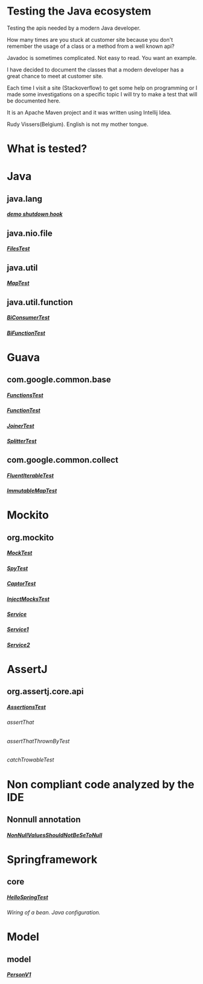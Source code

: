 # Testing the Java ecosystem

Testing the apis needed by a modern Java developer.

How many times are you stuck at customer site because you don't remember the usage of a class or a method from a well known api?

Javadoc is sometimes complicated. Not easy to read. You want an example.

I have decided to document the classes that a modern developer has a great chance to meet at customer site.

Each time I visit a site (Stackoverflow) to get some help on programming or I made some investigations on a specific topic I will try to make a test that will be documented here.

It is an Apache Maven project and it was written using Intellij Idea.

Rudy Vissers(Belgium). English is not my mother tongue.

# What is tested?

# Java

## java.lang

##### [demo shutdown hook](src/main/java/api/java/lang/ShutdownHookDemo.java) 

## java.nio.file

##### [FilesTest](src/test/java/api/java/nio/file/FilesTest.java) 

## java.util

##### [MapTest](src/test/java/api/java/util/MapTest.java)

## java.util.function

##### [BiConsumerTest](src/test/java/api/java/util/function/BiConsumerTest.java)

##### [BiFunctionTest](src/test/java/api/java/util/function/BiFunctionTest.java)

# Guava

## com.google.common.base

##### [FunctionsTest](src/test/java/api/com/google/common/base/FunctionsTest.java)
##### [FunctionTest](src/test/java/api/com/google/common/base/FunctionTest.java) 
##### [JoinerTest](src/test/java/api/com/google/common/base/JoinerTest.java)
##### [SplitterTest](src/test/java/api/com/google/common/base/SplitterTest.java)

## com.google.common.collect

##### [FluentIterableTest](src/test/java/api/com/google/common/collect/FluentIterableTest.java)
##### [ImmutableMapTest](src/test/java/api/com/google/common/collect/ImmutableMapTest.java)

# Mockito

## org.mockito

##### [MockTest](src/test/java/api/org/mockito/MockTest.java)
##### [SpyTest](src/test/java/api/org/mockito/SpyTest.java)
##### [CaptorTest](src/test/java/api/org/mockito/CaptorTest.java)
##### [InjectMocksTest](src/test/java/api/org/mockito/InjectMocksTest.java)
##### [Service](src/main/java/api/org/mockito/injectsmocks/Service.java)
##### [Service1](src/main/java/api/org/mockito/injectsmocks/Service1.java)
##### [Service2](src/main/java/api/org/mockito/injectsmocks/Service2.java)


# AssertJ

## org.assertj.core.api

##### [AssertionsTest](src/test/java/api/org/assertj/core/api/AssertionsTest.java)
###### assertThat
###### assertThatThrownByTest
###### catchTrowableTest

# Non compliant code analyzed by the IDE

## Nonnull annotation

##### [NonNullValuesShouldNotBeSeToNull](src/main/java/non_compliant_code/NonNullValuesShouldNotBeSeToNull.java)

# Springframework

## core

##### [HelloSpringTest](src/test/java/springframework/HelloSpringTest.java)
###### Wiring of a bean. Java configuration.

# Model

## model

##### [PersonV1](src/main/java/model/PersonV1.java)

